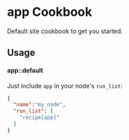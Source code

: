 app Cookbook
============
Default site cookbook to get you started.

Usage
-----
#### app::default

Just include `app` in your node's `run_list`:

```json
{
  "name":"my_node",
  "run_list": [
    "recipe[app]"
  ]
}
```